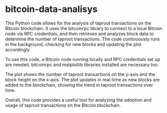 # bitcoin-data-analisys

This Python code allows for the analysis of taproot transactions on the Bitcoin blockchain. It uses the bitcoinrpc library to connect to a local Bitcoin node via RPC credentials, and then retrieves and analyzes block data to determine the number of taproot transactions. The code continuously runs in the background, checking for new blocks and updating the plot accordingly.

To use this code, a Bitcoin node running locally and RPC credentials set up are needed. bitcoinrpc and matplotlib libraries installed are necessary too.

The plot shows the number of taproot transactions on the y-axis and the block height on the x-axis. The plot updates in real-time as new blocks are added to the blockchain, showing the trend in taproot transactions over time.

Overall, this code provides a useful tool for analyzing the adoption and usage of taproot transactions on the Bitcoin blockchain.